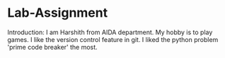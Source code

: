 # Lab-Assignment
Introduction: I am Harshith from AIDA department. My hobby is to play games.
I like the version control feature in git.
I liked the python problem 'prime code breaker' the most.
